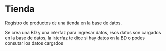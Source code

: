 # Tienda
Registro de productos de una tienda en la base de datos.


Se crea una BD y una interfaz para ingresar datos, esos datos son cargados en la base de datos, la interfaz te dice si hay datos en la BD o podes consutar los datos cargados
